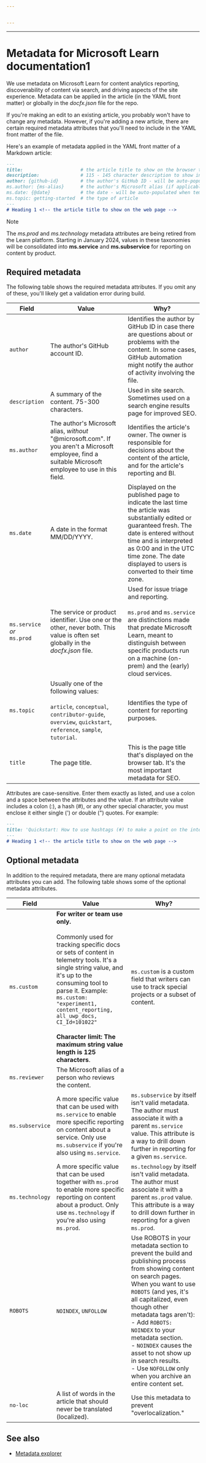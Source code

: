 ```yaml
---


---
```

---
# Metadata for Microsoft Learn documentation1

We use metadata on Microsoft Learn for content analytics reporting, discoverability of content via search, and driving aspects of the site experience. Metadata can be applied in the article (in the YAML front matter) or globally in the *docfx.json* file for the repo.

If you're making an edit to an existing article, you probably won't have to change any metadata. However, if you're adding a new article, there are certain required metadata attributes that you'll need to include in the YAML front matter of the file.

Here's an example of metadata applied in the YAML front matter of a Markdown article:

```md
---
title:                     # the article title to show on the browser tab
description:               # 115 - 145 character description to show in search results
author: {github-id}        # the author's GitHub ID - will be auto-populated if set in settings.json
ms.author: {ms-alias}      # the author's Microsoft alias (if applicable) - will be auto-populated if set in settings.json
ms.date: {@date}           # the date - will be auto-populated when template is first applied
ms.topic: getting-started  # the type of article
---
# Heading 1 <!-- the article title to show on the web page -->
```

> [!NOTE]
> The *ms.prod* and *ms.technology* metadata attributes are being retired from the Learn platform. Starting in January 2024, values in these taxonomies will be consolidated into **ms.service** and **ms.subservice** for reporting on content by product.

## Required metadata

The following table shows the required metadata attributes. If you omit any of these, you'll likely get a validation error during build.

| Field | Value | Why? |
| ----- | ----- | ---- |
| <code>author</code> | The author's GitHub account ID. | Identifies the author by GitHub ID in case there are questions about or problems with the content. In some cases, GitHub automation might notify the author of activity involving the file. |
| <code>description</code> |  A summary of the content. 75-300 characters. | Used in site search. Sometimes used on a search engine results page for improved SEO. |
| <code>ms.author</code> |The author's Microsoft alias, *without* "@microsoft.com". If you aren't a Microsoft employee, find a suitable Microsoft employee to use in this field. | Identifies the article's owner. The owner is responsible for decisions about the content of the article, and for the article's reporting and BI. |
| <code>ms.date</code> | A date in the format MM/DD/YYYY. | Displayed on the published page to indicate the last time the article was substantially edited or guaranteed fresh. The date is entered without time and is interpreted as 0:00 and in the UTC time zone. The date displayed to users is converted to their time zone. |
| <code>ms.service</code> *or* <br/><code>ms.prod</code> |The service or product identifier. Use one or the other, never both. This value is often set globally in the *docfx.json* file. | Used for issue triage and reporting. <br/><br/><code>ms.prod</code> and <code>ms.service</code> are distinctions made that predate Microsoft Learn, meant to distinguish between specific products run on a machine (on-prem) and the (early) cloud services.|
| <code>ms.topic</code>  | Usually one of the following values:<br/><br/><code>article</code>, <code>conceptual</code>, <code>contributor-guide</code>, <code>overview</code>, <code>quickstart</code>, <code>reference</code>, <code>sample</code>, <code>tutorial</code>. | Identifies the type of content for reporting purposes. |
| <code>title</code> | The page title. | This is the page title that's displayed on the browser tab. It's the most important metadata for SEO. |

Attributes are case-sensitive. Enter them exactly as listed, and use a colon and a space between the attributes and the value. If an attribute value includes a colon (:), a hash (#), or any other special character, you must enclose it either single (') or double (") quotes. For example:

```md
---
title: 'Quickstart: How to use hashtags (#) to make a point on the internet'
---
# Heading 1 <!-- the article title to show on the web page -->
```

## Optional metadata

In addition to the required metadata, there are many optional metadata attributes you can add. The following table shows some of the optional metadata attributes.

| Field | Value | Why? |
| ----- | ----- | ---- |
| <code>ms.custom</code> | **For writer or team use only.**<br/><br/>Commonly used for tracking specific docs or sets of content in telemetry tools. It's a single string value, and it's up to the consuming tool to parse it. Example: <code>ms.custom: "experiment1, content_reporting, all_uwp_docs, CI_Id=101022"</code><br/><br/>**Character limit: The maximum string value length is 125 characters**. | <code>ms.custom</code> is a custom field that writers can use to track special projects or a subset of content. |
| <code>ms.reviewer</code> | The Microsoft alias of a person who reviews the content.| |
| <code>ms.subservice</code> |A more specific value that can be used with <code>ms.service</code> to enable more specific reporting on content about a service. Only use <code>ms.subservice</code> if you're also using <code>ms.service</code>. | <code>ms.subservice</code> by itself isn't valid metadata. The author must associate it with a parent <code>ms.service</code> value. This attribute is a way to drill down further in reporting for a given <code>ms.service</code>. |
| <code>ms.technology</code> |A more specific value that can be used together with <code>ms.prod</code> to enable more specific reporting on content about a product. Only use <code>ms.technology</code> if you're also using <code>ms.prod</code>. |<code>ms.technology</code> by itself isn't valid metadata. The author must associate it with a parent <code>ms.prod</code> value. This attribute is a way to drill down further in reporting for a given <code>ms.prod</code>. |
| <code>ROBOTS</code> | <code>NOINDEX</code>, <code>UNFOLLOW</code> | Use ROBOTS in your metadata section to prevent the build and publishing process from showing content on search pages. When you want to use <code>ROBOTS</code> (and yes, it's all capitalized, even though other metadata tags aren't):<br>- Add <code>ROBOTS: NOINDEX</code> to your metadata section.<br>- <code>NOINDEX</code> causes the asset to not show up in search results.<br>- Use <code>NOFOLLOW</code> only when you archive an entire content set. |
| <code>no-loc</code> | A list of words in the article that should never be translated (localized). | Use this metadata to prevent "overlocalization." |

## See also

- [Metadata explorer](docs-authoring/metadata-explorer.md)


